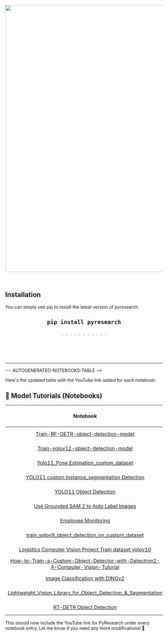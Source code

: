 <div align="center">
  <p>
    <a align="center" href="https://github.com/pyresearch/notebooks" target="_blank">
      <img
        width="850"
        src="https://github.com/user-attachments/assets/b4fcf097-11d5-400c-bd32-69a05c80768f"
      >
    </a>
  </p>
  <br>
</div>


## Installation
You can  simply use pip to install the latest version of pyresearch.

## <div align="center">`pip install pyresearch`</div>



<div align="center">
    <a href="https://github.com/pyresearch/pyresearch" style="text-decoration:none;">
      <img src="https://user-images.githubusercontent.com/34125851/226594737-c21e2dda-9cc6-42ef-b4e7-a685fea4a21d.png" width="2%" alt="" /></a>
    <img src="https://user-images.githubusercontent.com/34125851/226595799-160b0da3-c9e0-4562-8544-5f20460f7cc9.png" width="2%" alt="" />
      <a href="https://www.linkedin.com/company/pyresearch/" style="text-decoration:none;">
      <img src="https://user-images.githubusercontent.com/34125851/226596446-746ffdd0-a47e-4452-84e3-bf11ec2aa26a.png" width="2%" alt="" /></a>
    <img src="https://user-images.githubusercontent.com/34125851/226595799-160b0da3-c9e0-4562-8544-5f20460f7cc9.png" width="2%" alt="" />
    <a href="https://twitter.com/Noorkhokhar10" style="text-decoration:none;">
      <img src="https://user-images.githubusercontent.com/34125851/226599162-9b11194e-4998-440a-ba94-c8a5e1cdc676.png" width="2%" alt="" /></a>
    <img src="https://user-images.githubusercontent.com/34125851/226595799-160b0da3-c9e0-4562-8544-5f20460f7cc9.png" width="2%" alt="" />    
    <a href="https://www.youtube.com/@Pyresearch" style="text-decoration:none;">
      <img src="https://user-images.githubusercontent.com/34125851/226599904-7d5cc5c0-89d2-4d1e-891e-19bee1951744.png" width="2%" alt="" /></a>
    <img src="https://user-images.githubusercontent.com/34125851/226595799-160b0da3-c9e0-4562-8544-5f20460f7cc9.png" width="2%" alt="" />
    <a href="https://www.facebook.com/Pyresearch" style="text-decoration:none;">
      <img src="https://user-images.githubusercontent.com/34125851/226600380-a87a9142-e8e0-4ec9-bf2c-dd6e9da2f05a.png" width="2%" alt="" /></a>
    <img src="https://user-images.githubusercontent.com/34125851/226595799-160b0da3-c9e0-4562-8544-5f20460f7cc9.png" width="2%" alt="" />
    <a href="https://www.instagram.com/pyresearch/" style="text-decoration:none;">  
      <img src="https://user-images.githubusercontent.com/34125851/226601355-ffe0b597-9840-4e10-bbef-43d6c74b5a9e.png" width="2%" alt="" /></a>      
  </div>



<hr>



--- AUTOGENERATED-NOTEBOOKS-TABLE -->
<!---
   WARNING: DO NOT EDIT THIS TABLE MANUALLY. IT IS AUTOMATICALLY GENERATED.
   HEAD OVER TO CONTRIBUTING.MD FOR MORE DETAILS ON HOW TO MAKE CHANGES PROPERLY.
-->


Here's the updated table with the YouTube link added for each notebook:

## 🚀 Model Tutorials (Notebooks)

| **Notebook** | Open in Colab  | **YouTube Video** |
|:------------:|:-------------------------------------------------:|:----------------------:|
| [Train-RF-DETR-object-detection-model](https://colab.research.google.com/github/pyresearch/notebooks/blob/main/notebook/how_to_finetune_rf_detr_on_detection_dataset.ipynb) | [![Colab](https://colab.research.google.com/assets/colab-badge.svg)](https://colab.research.google.com/github/pyresearch/notebooks/blob/main/notebook/how_to_finetune_rf_detr_on_detection_dataset.ipynb) | [Watch Video](https://www.youtube.com/watch?v=dO8k5rgXG0M&t=7s) |
| [Train-yolov12-object-detection-model](https://colab.research.google.com/github/pyresearch/notebooks/blob/main/notebook/train_yolov12_object_detection.ipynb) | [![Colab](https://colab.research.google.com/assets/colab-badge.svg)](https://colab.research.google.com/github/pyresearch/notebooks/blob/main/notebook/train_yolov12_object_detection.ipynb) | [Watch Video](https://www.youtube.com/watch?v=dO8k5rgXG0M&t=7s) |
| [Yolo11_Pose Estimation_custom_dataset](https://colab.research.google.com/github/pyresearch/notebooks/blob/main/notebook/Yolo11_Pose%20Estimation_custom_dataset.ipynb) | [![Colab](https://colab.research.google.com/assets/colab-badge.svg)](https://colab.research.google.com/github/pyresearch/notebooks/blob/main/notebook/Yolo11_Pose%20Estimation_custom_dataset.ipynb) | [Watch Video](https://www.youtube.com/@Pyresearch/videos) |
| [YOLO11 custom Instance_segmentation Detection](https://github.com/pyresearch/notebooks/blob/main/notebook/train_yolo11_instance_segmentation_on_custom_dataset.ipynb) | [![Colab](https://colab.research.google.com/assets/colab-badge.svg)](https://colab.research.google.com/github/pyresearch/notebooks/blob/main/notebook/train_yolo11_instance_segmentation_on_custom_dataset.ipynb) | [Watch Video](https://www.youtube.com/@Pyresearch/videos) |
| [YOLO11 Object Detection](https://github.com/pyresearch/notebooks/blob/main/notebook/yolo11_object_detection_custom_dataset.ipynb) | [![Colab](https://colab.research.google.com/assets/colab-badge.svg)](https://colab.research.google.com/github/pyresearch/notebooks/blob/main/notebook/yolo11_object_detection_custom_dataset.ipynb) | [Watch Video](https://www.youtube.com/@Pyresearch/videos) |
| [Use Grounded SAM 2 to Auto Label Images](https://github.com/pyresearch/notebooks/blob/main/notebook/How%20to%20grounded-sam-2-auto-label.ipynb) | [![Colab](https://colab.research.google.com/assets/colab-badge.svg)](https://colab.research.google.com/github/pyresearch/notebooks/blob/main/notebook/grounded_sam_2_auto_label.ipynb) | [Watch Video](https://www.youtube.com/@Pyresearch/videos) |
| [Employee Monitoring](https://colab.research.google.com/github/pyresearch/notebooks/blob/main/notebook/Employee%20Monitoring%20Using%20Object%20Detection.ipynb) | [![Colab](https://colab.research.google.com/assets/colab-badge.svg)](https://colab.research.google.com/github/pyresearch/notebooks/blob/main/notebook/Employee%20Monitoring%20Using%20Object%20Detection.ipynb) | [Watch Video](https://www.youtube.com/@Pyresearch/videos) |
| [train_yolov9_object_detection_on_custom_dataset](https://colab.research.google.com/github/pyresearch/notebooks/blob/main/notebook/train_yolov9_object_detection_on_custom_dataset.ipynb) | [![Colab](https://colab.research.google.com/assets/colab-badge.svg)](https://colab.research.google.com/github/pyresearch/notebooks/blob/main/notebook/train_yolov9_object_detection_on_custom_dataset.ipynb) | [Watch Video](https://www.youtube.com/@Pyresearch/videos) |
| [Logistics Computer Vision Project Train dataset yolov10](https://colab.research.google.com/github/pyresearch/notebooks/blob/main/notebook/yolov10_custom_dataset.ipynb) | [![Colab](https://colab.research.google.com/assets/colab-badge.svg)](https://colab.research.google.com/github/pyresearch/notebooks/blob/main/notebook/yolov10_custom_dataset.ipynb) | [Watch Video](https://www.youtube.com/@Pyresearch/videos) |
| [How-to-Train-a-Custom-Object-Detector-with-Detectron2-A-Computer-Vision-Tutorial](https://colab.research.google.com/github/pyresearch/notebooks/blob/main/notebook/detectron2.ipynb) | [![Colab](https://colab.research.google.com/assets/colab-badge.svg)](https://colab.research.google.com/github/pyresearch/notebooks/blob/main/notebook/detectron2.ipynb) | [Watch Video](https://www.youtube.com/@Pyresearch/videos) |
| [Image Classification with DINOv2](https://colab.research.google.com/github/pyresearch/notebooks/blob/main/notebook/dinov2_classification.ipynb) | [![Colab](https://colab.research.google.com/assets/colab-badge.svg)](https://colab.research.google.com/github/pyresearch/notebooks/blob/main/notebook/dinov2_classification.ipynb) | [Watch Video](https://www.youtube.com/@Pyresearch/videos) |
| [Lightweight_Vision_Library_for_Object_Detection_&_Segmentation](https://colab.research.google.com/github/pyresearch/notebooks/blob/main/notebook/Lightweight_Vision_Library_for_Object_Detection_%26_Segmentation.ipynb) | [![Colab](https://colab.research.google.com/assets/colab-badge.svg)](https://colab.research.google.com/github/pyresearch/notebooks/blob/main/notebook/Lightweight_Vision_Library_for_Object_Detection_%26_Segmentation.ipynb) | [Watch Video](https://www.youtube.com/@Pyresearch/videos) |
| [RT-DETR Object Detection](https://colab.research.google.com/github/pyresearch/notebooks/blob/main/notebook/train_rt_detr_on_custom_dataset_with_transformers.ipynb) | [![Colab](https://colab.research.google.com/assets/colab-badge.svg)](https://colab.research.google.com/github/pyresearch/notebooks/blob/main/notebook/train_rt_detr_on_custom_dataset_with_transformers.ipynb) | [Watch Video](https://www.youtube.com/@Pyresearch/videos) |

This should now include the YouTube link for PyResearch under every notebook entry. Let me know if you need any more modifications! 🚀




